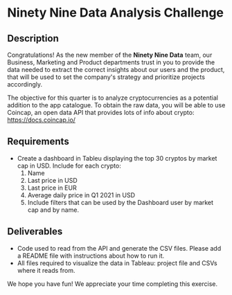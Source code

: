 # Ninety Nine Data Analysis Challenge

## **Description**

Congratulations! As the new member of the **Ninety Nine Data** team, our Business, Marketing and Product departments trust in you to provide the data needed to extract the correct insights about our users and the product, that will be used to set the company's strategy and prioritize projects accordingly.

The objective for this quarter is to analyze cryptocurrencies as a potential addition to the app catalogue. To obtain the raw data, you will be able to use Coincap, an open data API that provides lots of info about crypto: https://docs.coincap.io/

## **Requirements**

- Create a dashboard in Tableu displaying the top 30 cryptos by market cap in USD. Include for each crypto:
   1) Name
   2) Last price in USD
   3) Last price in EUR
   4) Average daily price in Q1 2021 in USD
   5) Include filters that can be used by the Dashboard user by market cap and by name.

## **Deliverables**

- Code used to read from the API and generate the CSV files. Please add a README file with instructions about how to run it.
- All files required to visualize the data in Tableau: project file and CSVs where it reads from.

We hope you have fun! We appreciate your time completing this exercise.